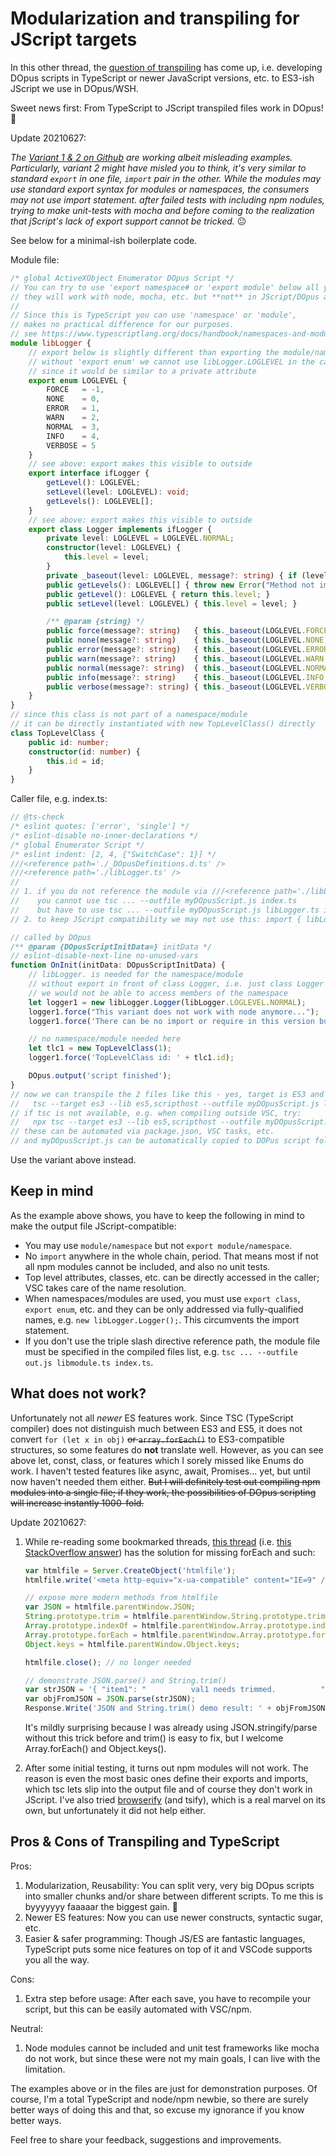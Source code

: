 # Modularization and transpiling for JScript targets

In this other thread, the [question of transpiling](https://resource.dopus.com/t/dopus-intellisense-aka-autocomplete-definitions-for-vscode/37792/4?u=cyilmaz) has come up, i.e. developing DOpus scripts in TypeScript or newer JavaScript versions, etc. to ES3-ish JScript we use in DOpus/WSH.

Sweet news first: From TypeScript to JScript transpiled files work in DOpus! :tada:

Update 20210627:

*The [Variant 1 & 2 on Github](https://github.com/cy-gh/DOpus_Transpiling) are working albeit misleading examples. Particularly, variant 2 might have misled you to think, it's very similar to standard ```export``` in one file, ```import``` pair in the other. While the modules may use standard export syntax for modules or namespaces, the consumers may not use import statement. after failed tests with including npm nodules, trying to make unit-tests with mocha and before coming to the realization that jScript's lack of export support cannot be tricked.* :neutral_face:

See below for a minimal-ish boilerplate code.

Module file:

```typescript
/* global ActiveXObject Enumerator DOpus Script */
// You can try to use 'export namespace# or 'export module' below all you want,
// they will work with node, mocha, etc. but **not** in JScript/DOpus after compilation!
//
// Since this is TypeScript you can use 'namespace' or 'module',
// makes no practical difference for our purposes.
// see https://www.typescriptlang.org/docs/handbook/namespaces-and-modules.html
module libLogger {
    // export below is slightly different than exporting the module/namespace:
    // without 'export enum' we cannot use libLogger.LOGLEVEL in the caller class
    // since it would be similar to a private attribute
    export enum LOGLEVEL {
        FORCE   = -1,
        NONE    = 0,
        ERROR   = 1,
        WARN    = 2,
        NORMAL  = 3,
        INFO    = 4,
        VERBOSE = 5
    }
    // see above: export makes this visible to outside
    export interface ifLogger {
        getLevel(): LOGLEVEL;
        setLevel(level: LOGLEVEL): void;
        getLevels(): LOGLEVEL[];
    }
    // see above: export makes this visible to outside
    export class Logger implements ifLogger {
        private level: LOGLEVEL = LOGLEVEL.NORMAL;
        constructor(level: LOGLEVEL) {
            this.level = level;
        }
        private _baseout(level: LOGLEVEL, message?: string) { if (level <= this.level) DOpus.output(message || ''); }
        public getLevels(): LOGLEVEL[] { throw new Error("Method not implemented."); }
        public getLevel(): LOGLEVEL { return this.level; }
        public setLevel(level: LOGLEVEL) { this.level = level; }

        /** @param {string} */
        public force(message?: string)   { this._baseout(LOGLEVEL.FORCE,    message); };
        public none(message?: string)    { this._baseout(LOGLEVEL.NONE,     message); };
        public error(message?: string)   { this._baseout(LOGLEVEL.ERROR,    message); };
        public warn(message?: string)    { this._baseout(LOGLEVEL.WARN,     message); };
        public normal(message?: string)  { this._baseout(LOGLEVEL.NORMAL,   message); };
        public info(message?: string)    { this._baseout(LOGLEVEL.INFO,     message); };
        public verbose(message?: string) { this._baseout(LOGLEVEL.VERBOSE,  message); };
    }
}
// since this class is not part of a namespace/module
// it can be directly instantiated with new TopLevelClass() directly
class TopLevelClass {
    public id: number;
    constructor(id: number) {
        this.id = id;
    }
}
```
Caller file, e.g. index.ts:

```javascript
// @ts-check
/* eslint quotes: ['error', 'single'] */
/* eslint-disable no-inner-declarations */
/* global Enumerator Script */
/* eslint indent: [2, 4, {"SwitchCase": 1}] */
///<reference path='./_DOpusDefinitions.d.ts' />
///<reference path='./libLogger.ts' />
//
// 1. if you do not reference the module via ///<reference path='./libLogger.ts' />
//    you cannot use tsc ... --outfile myDOpusScript.js index.ts
//    but have to use tsc ... --outfile myDOpusScript.js libLogger.ts index.ts instead
// 2. to keep JScript compatibility we may not use this: import { libLogger } from "./libLogger";

// called by DOpus
/** @param {DOpusScriptInitData=} initData */
// eslint-disable-next-line no-unused-vars
function OnInit(initData: DOpusScriptInitData) {
    // libLogger. is needed for the namespace/module
    // without export in front of class Logger, i.e. just class Logger
    // we would not be able to access members of the namespace
    let logger1 = new libLogger.Logger(libLogger.LOGLEVEL.NORMAL);
    logger1.force("This variant does not work with node anymore...");
    logger1.force('There can be no import or require in this version but it works with DOpus.');

    // no namespace/module needed here
    let tlc1 = new TopLevelClass(1);
    logger1.force('TopLevelClass id: ' + tlc1.id);

    DOpus.output('script finished');
}
// now we can transpile the 2 files like this - yes, target is ES3 and lib is ES5
//   tsc --target es3 --lib es5,scripthost --outfile myDOpusScript.js libLogger.ts index.ts
// if tsc is not available, e.g. when compiling outside VSC, try:
//   npx tsc --target es3 --lib es5,scripthost --outfile myDOpusScript.js libLogger.ts index.ts
// these can be automated via package.json, VSC tasks, etc.
// and myDOpusScript.js can be automatically copied to DOPus script folder
```
Use the variant above instead.

## Keep in mind

As the example above shows, you have to keep the following in mind to make the output file JScript-compatible:

* You may use ```module/namespace``` but not ```export module/namespace```.
* No ```import``` anywhere in the whole chain, period. That means most if not all npm modules cannot be included, and also no unit tests.
* Top level attributes, classes, etc. can be directly accessed in the caller; VSC takes care of the name resolution.
* When namespaces/modules are used, you must use ```export class```, ```export enum```, etc. and they can be only addressed via fully-qualified names, e.g. ```new libLogger.Logger();```. This circumvents the import statement.
* If you don't use the triple slash directive reference path, the module file must be specified in the compiled files list, e.g. ```tsc ... --outfile out.js libmodule.ts index.ts```.

## What does not work?

Unfortunately not all *newer* ES features work. Since TSC (TypeScript compiler) does not distinguish much between ES3 and ES5, it does not convert ```for (let x in obj)``` ~~or ```array.forEach()```~~ to ES3-compatible structures, so some features do **not** translate well. However, as you can see above let, const, class, or features which I sorely missed like Enums do work. I haven't tested features like async, await, Promises... yet, but until now haven't needed them either. ~~But I will definitely test out compiling npm modules into a single file; if they work, the possibilities of DOpus scripting will increase instantly 1000-fold.~~

Update 20210627:

1. While re-reading some bookmarked threads, [this thread](https://resource.dopus.com/t/here-are-the-windows-script-host-activescript-reference-manuals/31193) (i.e. [this StackOverflow answer](https://stackoverflow.com/a/34966337)) has the solution for missing forEach and such:

   ```javascript
   var htmlfile = Server.CreateObject('htmlfile');
   htmlfile.write('<meta http-equiv="x-ua-compatible" content="IE=9" />');

   // expose more modern methods from htmlfile
   var JSON = htmlfile.parentWindow.JSON;
   String.prototype.trim = htmlfile.parentWindow.String.prototype.trim;
   Array.prototype.indexOf = htmlfile.parentWindow.Array.prototype.indexOf;
   Array.prototype.forEach = htmlfile.parentWindow.Array.prototype.forEach;
   Object.keys = htmlfile.parentWindow.Object.keys;

   htmlfile.close(); // no longer needed

   // demonstrate JSON.parse() and String.trim()
   var strJSON = '{ "item1": "          val1 needs trimmed.          " }';
   var objFromJSON = JSON.parse(strJSON);
   Response.Write('JSON and String.trim() demo result: ' + objFromJSON.item1.trim() + '\n');
   ```

   It's mildly surprising because I was already using JSON.stringify/parse without this trick before and trim() is easy to fix, but I welcome Array.forEach() and Object.keys().

2. After some initial testing, it turns out npm modules will not work. The reason is even the most basic ones define their exports and imports, which tsc lets slip into the output file and of course they don't work in JScript. I've also tried [browserify](https://browserify.org/) (and tsify), which is a real marvel on its own, but unfortunately it did not help either.

## Pros & Cons of Transpiling and TypeScript

Pros:

1. Modularization, Reusability: You can split very, very big DOpus scripts into smaller chunks and/or share between different scripts. To me this is byyyyyyy faaaaar the biggest gain. :man_dancing:
2. Newer ES features: Now you can use newer constructs, syntactic sugar, etc.
3. Easier & safer programming: Though JS/ES are fantastic languages, TypeScript puts some nice features on top of it and VSCode supports you all the way.

Cons:
1. Extra step before usage: After each save, you have to recompile your script, but this can be easily automated with VSC/npm.

Neutral:

1. Node modules cannot be included and unit test frameworks like mocha do not work, but since these were not my main goals, I can live with the limitation.

The examples above or in the files are just for demonstration purposes. Of course, I'm a total TypeScript and node/npm newbie, so there are surely better ways of doing this and that, so excuse my ignorance if you know better ways.

Feel free to share your feedback, suggestions and improvements.
